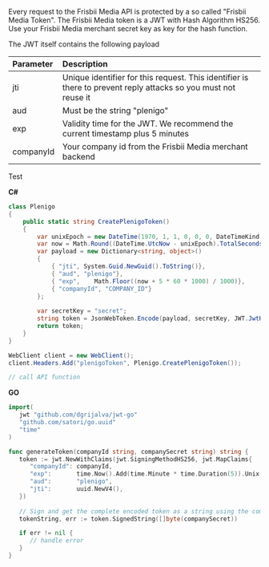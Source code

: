 Every request to the Frisbii Media API is protected by a so called "Frisbii Media Token". The Frisbii Media token is a JWT with Hash Algorithm HS256. Use your Frisbii Media merchant
secret key as key for the hash function.

The JWT itself contains the following payload

|Parameter|Description|
|:--------|:----------|
|jti|Unique identifier for this request. This identifier is there to prevent reply attacks so you must not reuse it|
|aud|Must be the string "plenigo"|
|exp|Validity time for the JWT. We recommend the current timestamp plus 5 minutes|
|companyId|Your company id from the Frisbii Media merchant backend|

Test

**C#**

```c#
class Plenigo 
{ 
    public static string CreatePlenigoToken()
    {
        var unixEpoch = new DateTime(1970, 1, 1, 0, 0, 0, DateTimeKind.Utc);
        var now = Math.Round((DateTime.UtcNow - unixEpoch).TotalSeconds);
        var payload = new Dictionary<string, object>()
        {
            { "jti", System.Guid.NewGuid().ToString()},
            { "aud", "plenigo"},
            { "exp",    Math.Floor((now + 5 * 60 * 1000) / 1000)},
            { "companyId", "COMPANY_ID"}
        };
    
        var secretKey = "secret";
        string token = JsonWebToken.Encode(payload, secretKey, JWT.JwtHashAlgorithm.HS256);
        return token;
    }
}

WebClient client = new WebClient();
client.Headers.Add("plenigoToken", Plenigo.CreatePlenigoToken());

// call API function
```
**GO**

```go
import(
   jwt "github.com/dgrijalva/jwt-go"
   "github.com/satori/go.uuid"
   "time"
)

func generateToken(companyId string, companySecret string) string {
   token := jwt.NewWithClaims(jwt.SigningMethodHS256, jwt.MapClaims{
      "companyId": companyId,
      "exp":       time.Now().Add(time.Minute * time.Duration(5)).Unix(),
      "aud":       "plenigo",
      "jti":       uuid.NewV4(),
   })
   
   // Sign and get the complete encoded token as a string using the company secret
   tokenString, err := token.SignedString([]byte(companySecret))

   if err != nil {
      // handle error
   }
}
```

